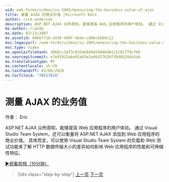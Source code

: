 ```yaml
---
uid: web-forms/videos/vs-2005/measuring-the-business-value-of-ajax
title: 衡量 AJAX 的商业价值 |Microsoft Docs
author: rick-anderson
description: ASP.NET AJAX 众所周知，能够提高 Web 应用程序的用户体验。 通过 Visual Studio Team System，还可以度量 busine 。
ms.author: riande
ms.date: 03/23/2007
ms.assetid: 60bb771b-e938-490f-944e-c80bc6bbdc12
msc.legacyurl: /web-forms/videos/vs-2005/measuring-the-business-value-of-ajax
msc.type: video
ms.openlocfilehash: 28b8cc18f3c0359e8d4b54846481c2c02770c766
ms.sourcegitcommit: e7e91932a6e91a63e2e46417626f39d6b244a3ab
ms.translationtype: MT
ms.contentlocale: zh-CN
ms.lasthandoff: 03/06/2020
ms.locfileid: "78517628"
---
```

# <a name="measuring-the-business-value-of-ajax"></a>测量 AJAX 的业务值

作者： Eric

ASP.NET AJAX 众所周知，能够提高 Web 应用程序的用户体验。 通过 Visual Studio Team System，还可以衡量将 ASP.NET AJAX 添加到 Web 应用程序的商业价值。 具体而言，可以使用 Visual Studio Team System 的负载和 Web 测试功能来了解 HTTP 数据传输大小的差异如何影响 Web 应用程序的性能和可伸缩性特征。

[&#9654;观看视频（10分钟）](https://channel9.msdn.com/Blogs/ASP-NET-Site-Videos/measuring-the-business-value-of-ajax)

> [!div class="step-by-step"]
> [上一页](introduction-to-managing-and-running-tests-with-team-system.md)
> [下一页](code-coverage-of-automated-tests.md)
